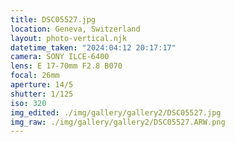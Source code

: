 ```yaml
---
title: DSC05527.jpg
location: Geneva, Switzerland
layout: photo-vertical.njk
datetime_taken: "2024:04:12 20:17:17"
camera: SONY ILCE-6400
lens: E 17-70mm F2.8 B070
focal: 26mm
aperture: 14/5
shutter: 1/125
iso: 320
img_edited: ./img/gallery/gallery2/DSC05527.jpg
img_raw: ./img/gallery/gallery2/DSC05527.ARW.png
---
```

